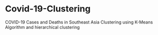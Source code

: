 # Covid-19-Clustering
COVID-19 Cases and Deaths in Southeast Asia Clustering using K-Means Algorithm and hierarchical clustering
